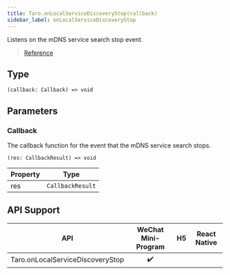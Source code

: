 ```yaml
---
title: Taro.onLocalServiceDiscoveryStop(callback)
sidebar_label: onLocalServiceDiscoveryStop
---
```


Listens on the mDNS service search stop event.

> [Reference](https://developers.weixin.qq.com/miniprogram/en/dev/api/network/mdns/wx.onLocalServiceDiscoveryStop.html)

## Type

```tsx
(callback: Callback) => void
```

## Parameters

### Callback

The callback function for the event that the mDNS service search stops.

```tsx
(res: CallbackResult) => void
```

<table>
  <thead>
    <tr>
      <th>Property</th>
      <th>Type</th>
    </tr>
  </thead>
  <tbody>
    <tr>
      <td>res</td>
      <td><code>CallbackResult</code></td>
    </tr>
  </tbody>
</table>

## API Support

| API | WeChat Mini-Program | H5 | React Native |
| :---: | :---: | :---: | :---: |
| Taro.onLocalServiceDiscoveryStop | ✔️ |  |  |
